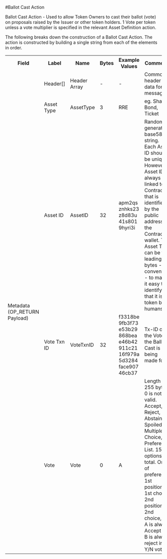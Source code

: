 
#Ballot Cast Action

Ballot Cast Action -  Used to allow Token Owners to cast their ballot (vote) on proposals raised by the Issuer or other token holders. 1 Vote per token unless a vote multiplier is specified in the relevant Asset Definition action.

The following breaks down the construction of a Ballot Cast Action. The action is constructed by building a single string from each of the elements in order.

<div class="ritz grid-container" dir="ltr">
    <table class="waffle" cellspacing="0" cellpadding="0" table-layout=fixed width=100%>
         <tr style='height:19px;'>
            <th style="width:6%" class="s0">Field</th>
               <th style="width:9%" class="s1">Label</th>
            <th style="width:9%" class="s1">Name</th>
            <th style="width:2%" class="s1">Bytes</th>
            <th style="width:29%" class="s1">Example Values</th>
            <th style="width:26%" class="s1">Comments</th>
            <th style="width:5%" class="s1">Data Type</th>
            <th style="width:14%" class="s2">Amendment Restrictions</th>
        </tr>
        <tr>
            <td class="s5" rowspan="5">Metadata (OP_RETURN Payload)</td>
            <td class="g6">Header[]</td>
            <td class="g6">Header Array</td>
            <td class="g6">-</td>
            <td class="g6">-</td>
            <td class="g6">Common header data for all messages</td>
            <td class="g6">Header</td>
            <td class="g7"></td>
        </tr>
                <tr>
            <td class="g10">Asset Type</td>
            <td class="g10">AssetType</td>
            <td class="g10">3</td>
            <td class="g10" style="word-break:break-all">RRE</td>
            <td class="g10">eg. Share, Bond, Ticket</td>
            <td class="g10">string</td>
            <td class="g11"></td>
        </tr>                <tr>
            <td class="g10">Asset ID</td>
            <td class="g10">AssetID</td>
            <td class="g10">32</td>
            <td class="g10" style="word-break:break-all">apm2qsznhks23z8d83u41s8019hyri3i</td>
            <td class="g10">Randomly generated base58 string.  Each Asset ID should be unique.  However, a Asset ID is always linked to a Contract that is identified by the public address of the Contract wallet. The Asset Type can be the leading bytes - a convention - to make it easy to identify that it is a token by humans.</td>
            <td class="g10">string</td>
            <td class="g11"></td>
        </tr>                <tr>
            <td class="g10">Vote Txn ID</td>
            <td class="g10">VoteTxnID</td>
            <td class="g10">32</td>
            <td class="g10" style="word-break:break-all">f3318be9fb3f73e53b29868beae46b42911c2116f979a5d3284face90746cb37</td>
            <td class="g10">Tx-ID of the Vote the Ballot Cast is being made for.</td>
            <td class="g10">sha256</td>
            <td class="g11"></td>
        </tr>                <tr>
            <td class="g10">Vote</td>
            <td class="g10">Vote</td>
            <td class="g10">0</td>
            <td class="g10" style="word-break:break-all">A</td>
            <td class="g10">Length 1-255 bytes. 0 is not valid. Accept, Reject, Abstain, Spoiled, Multiple Choice, or Preference List. 15 options total. Order of preference.  1st position = 1st choice. 2nd position = 2nd choice, etc.  A is always Accept and B is always reject in a Y/N votes.</td>
            <td class="g10">nvarchar8</td>
            <td class="g11"></td>
        </tr>
    </table>
</div>